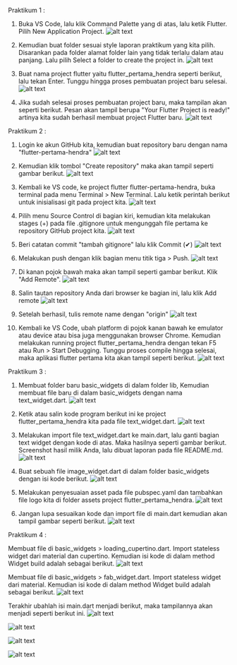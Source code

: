 Praktikum 1 :

1. Buka VS Code, lalu klik Command Palette yang di atas, lalu ketik Flutter. Pilih New Application Project.
![alt text](image.png)


2. Kemudian buat folder sesuai style laporan praktikum yang kita pilih. Disarankan pada folder alamat folder lain yang tidak terlalu dalam atau panjang. Lalu pilih Select a folder to create the project in.
![alt text](image-1.png)


3. Buat nama project flutter yaitu flutter_pertama_hendra seperti berikut, lalu tekan Enter. Tunggu hingga proses pembuatan project baru selesai.
![alt text](image-2.png)


4. Jika sudah selesai proses pembuatan project baru, maka tampilan akan seperti berikut. Pesan akan tampil berupa "Your Flutter Project is ready!" artinya kita sudah berhasil membuat project Flutter baru.
![alt text](image-3.png)



Praktikum 2 :

1. Login ke akun GitHub kita, kemudian buat repository baru dengan nama "flutter-pertama-hendra"
![alt text](image-4.png)


2. Kemudian klik tombol "Create repository" maka akan tampil seperti gambar berikut.
![alt text](image-5.png)


3. Kembali ke VS code, ke project flutter flutter-pertama-hendra, buka terminal pada menu Terminal > New Terminal. Lalu ketik perintah berikut untuk inisialisasi git pada project kita.
![alt text](image-6.png)


4. Pilih menu Source Control di bagian kiri, kemudian kita melakukan stages (+) pada file .gitignore untuk mengunggah file pertama ke repository GitHub project kita.
![alt text](image-7.png)


5. Beri catatan commit "tambah gitignore" lalu klik Commit (✔)
![alt text](image-8.png)


6. Melakukan push dengan klik bagian menu titik tiga > Push.
![alt text](image-9.png)


7. Di kanan pojok bawah maka akan tampil seperti gambar berikut. Klik "Add Remote".
![alt text](image-10.png)


8. Salin tautan repository Anda dari browser ke bagian ini, lalu klik Add remote
![alt text](image-11.png)


9. Setelah berhasil, tulis remote name dengan "origin"
![alt text](image-12.png)


10. Kembali ke VS Code, ubah platform di pojok kanan bawah ke emulator atau device atau bisa juga menggunakan browser Chrome. Kemudian melakukan running project flutter_pertama_hendra dengan tekan F5 atau Run > Start Debugging. Tunggu proses compile hingga selesai, maka aplikasi flutter pertama kita akan tampil seperti berikut.
![alt text](image-13.png)



Praktikum 3 :

1. Membuat folder baru basic_widgets di dalam folder lib, Kemudian membuat file baru di dalam basic_widgets dengan nama text_widget.dart.
![alt text](image-14.png)


2. Ketik atau salin kode program berikut ini ke project flutter_pertama_hendra kita pada file text_widget.dart.
![alt text](image-15.png)


3. Melakukan import file text_widget.dart ke main.dart, lalu ganti bagian text widget dengan kode di atas. Maka hasilnya seperti gambar berikut. Screenshot hasil milik Anda, lalu dibuat laporan pada file README.md.
![alt text](image-16.png)


4. Buat sebuah file image_widget.dart di dalam folder basic_widgets dengan isi kode berikut.
![alt text](image-17.png)


5. Melakukan penyesuaian asset pada file pubspec.yaml dan tambahkan file logo kita di folder assets project flutter_pertama_hendra.
![alt text](image-18.png)


6. Jangan lupa sesuaikan kode dan import file di main.dart kemudian akan tampil gambar seperti berikut.
![alt text](image-19.png)



Praktikum 4 :

Membuat file di basic_widgets > loading_cupertino.dart. Import stateless widget dari material dan cupertino. Kemudian isi kode di dalam method Widget build adalah sebagai berikut.
![alt text](image-20.png)


Membuat file di basic_widgets > fab_widget.dart. Import stateless widget dari material. Kemudian isi kode di dalam method Widget build adalah sebagai berikut.
![alt text](image-21.png)


Terakhir ubahlah isi main.dart menjadi berikut, maka tampilannya akan menjadi seperti berikut ini.
![alt text](image-22.png)

![alt text](image-23.png)

![alt text](image-24.png)

![alt text](image-25.png)